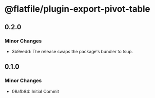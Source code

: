 # @flatfile/plugin-export-pivot-table

## 0.2.0

### Minor Changes

- 3b9eedd: The release swaps the package's bundler to tsup.

## 0.1.0

### Minor Changes

- 08afb84: Initial Commit
